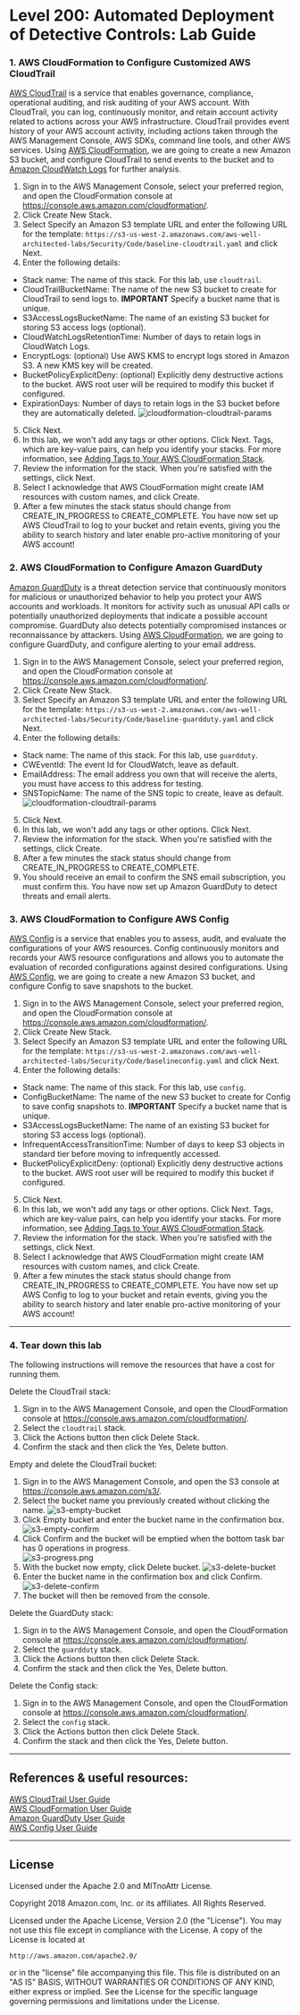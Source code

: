# Level 200: Automated Deployment of Detective Controls: Lab Guide

### 1. AWS CloudFormation to Configure Customized AWS CloudTrail
[AWS CloudTrail](https://aws.amazon.com/cloudtrail/) is a service that enables governance, compliance, operational auditing, and risk auditing of your AWS account. With CloudTrail, you can log, continuously monitor, and retain account activity related to actions across your AWS infrastructure. CloudTrail provides event history of your AWS account activity, including actions taken through the AWS Management Console, AWS SDKs, command line tools, and other AWS services.
Using [AWS CloudFormation](https://aws.amazon.com/cloudformation/), we are going to create a new Amazon
S3 bucket, and configure CloudTrail to send events to the bucket and to [Amazon CloudWatch Logs](https://aws.amazon.com/cloudwatch/)
for further analysis.

1. Sign in to the AWS Management Console, select your preferred region, and open the CloudFormation console at https://console.aws.amazon.com/cloudformation/.
2. Click Create New Stack.
3. Select Specify an Amazon S3 template URL and enter the following URL for the template: `https://s3-us-west-2.amazonaws.com/aws-well-architected-labs/Security/Code/baseline-cloudtrail.yaml` and click Next.
4. Enter the following details:
  * Stack name: The name of this stack. For this lab, use `cloudtrail`.
  * CloudTrailBucketName: The name of the new S3 bucket to create for CloudTrail to send logs to.  **IMPORTANT** Specify a bucket name that is unique.  
  * S3AccessLogsBucketName: The name of an existing S3 bucket for storing S3 access logs (optional).
  * CloudWatchLogsRetentionTime: Number of days to retain logs in CloudWatch Logs.
  * EncryptLogs: (optional) Use AWS KMS to encrypt logs stored in Amazon S3. A new KMS key will be created.
  * BucketPolicyExplicitDeny: (optional) Explicitly deny destructive actions to the bucket. AWS root user will be required to modify this bucket if configured.
  * ExpirationDays: Number of days to retain logs in the S3 bucket before they are automatically deleted.
![cloudformation-cloudtrail-params](Images/cloudformation-cloudtrail-params.png)
5. Click Next.
6. In this lab, we won't add any tags or other options. Click Next. Tags, which are key-value pairs, can help you identify your stacks. For more information, see [Adding Tags to Your AWS CloudFormation Stack](http://docs.aws.amazon.com/AWSCloudFormation/latest/UserGuide//cfn-console-add-tags.html).
7. Review the information for the stack. When you're satisfied with the settings, click Next.
8. Select I acknowledge that AWS CloudFormation might create IAM resources with custom names, and click Create.
9. After a few minutes the stack status should change from CREATE_IN_PROGRESS to CREATE_COMPLETE.
You have now set up AWS CloudTrail to log to your bucket and retain events, giving you the ability to search history and later enable pro-active monitoring of your AWS account!


### 2. AWS CloudFormation to Configure Amazon GuardDuty
[Amazon GuardDuty](https://aws.amazon.com/guardduty/) is a threat detection service that continuously monitors for malicious or unauthorized behavior to help you protect your AWS accounts and workloads. It monitors for activity such as unusual API calls or potentially unauthorized deployments that indicate a possible account compromise. GuardDuty also detects potentially compromised instances or reconnaissance by attackers.
Using [AWS CloudFormation](https://aws.amazon.com/cloudformation/), we are going to configure GuardDuty, and configure alerting to your email address.

1. Sign in to the AWS Management Console, select your preferred region, and open the CloudFormation console at https://console.aws.amazon.com/cloudformation/.
2. Click Create New Stack.
3. Select Specify an Amazon S3 template URL and enter the following URL for the template: `https://s3-us-west-2.amazonaws.com/aws-well-architected-labs/Security/Code/baseline-guardduty.yaml` and click Next.
4. Enter the following details:
  * Stack name: The name of this stack. For this lab, use `guardduty`.
  * CWEventId: The event Id for CloudWatch, leave as default.
  * EmailAddress: The email address you own that will receive the alerts, you must have access to this address for testing.
  * SNSTopicName: The name of the SNS topic to create, leave as default.
![cloudformation-cloudtrail-params](Images/cloudformation-guardduty-params.png)
5. Click Next.
6. In this lab, we won't add any tags or other options. Click Next.
7. Review the information for the stack. When you're satisfied with the settings, click Create.
9. After a few minutes the stack status should change from CREATE_IN_PROGRESS to CREATE_COMPLETE.
10. You should receive an email to confirm the SNS email subscription, you must confirm this.
You have now set up Amazon GuardDuty to detect threats and email alerts.

### 3. AWS CloudFormation to Configure AWS Config
[AWS Config](https://aws.amazon.com/config/) is a service that enables you to assess, audit, and evaluate the configurations of your AWS resources. Config continuously monitors and records your AWS resource configurations and allows you to automate the evaluation of recorded configurations against desired configurations.
Using [AWS Config](https://aws.amazon.com/config/), we are going to create a new Amazon
S3 bucket, and configure Config to save snapshots to the bucket.

1. Sign in to the AWS Management Console, select your preferred region, and open the CloudFormation console at https://console.aws.amazon.com/cloudformation/.
2. Click Create New Stack.
3. Select Specify an Amazon S3 template URL and enter the following URL for the template: `https://s3-us-west-2.amazonaws.com/aws-well-architected-labs/Security/Code/baselineconfig.yaml` and click Next.
4. Enter the following details:
  * Stack name: The name of this stack. For this lab, use `config`.
  * ConfigBucketName: The name of the new S3 bucket to create for Config to save config snapshots to.  **IMPORTANT** Specify a bucket name that is unique.  
  * S3AccessLogsBucketName: The name of an existing S3 bucket for storing S3 access logs (optional).
  * InfrequentAccessTransitionTime: Number of days to keep S3 objects in standard tier before moving to infrequently accessed.
  * BucketPolicyExplicitDeny: (optional) Explicitly deny destructive actions to the bucket. AWS root user will be required to modify this bucket if configured.
5. Click Next.
6. In this lab, we won't add any tags or other options. Click Next. Tags, which are key-value pairs, can help you identify your stacks. For more information, see [Adding Tags to Your AWS CloudFormation Stack](http://docs.aws.amazon.com/AWSCloudFormation/latest/UserGuide//cfn-console-add-tags.html).
7. Review the information for the stack. When you're satisfied with the settings, click Next.
8. Select I acknowledge that AWS CloudFormation might create IAM resources with custom names, and click Create.
9. After a few minutes the stack status should change from CREATE_IN_PROGRESS to CREATE_COMPLETE.
You have now set up AWS Config to log to your bucket and retain events, giving you the ability to search history and later enable pro-active monitoring of your AWS account!


***


### 4. Tear down this lab
The following instructions will remove the resources that have a cost for running them.

Delete the CloudTrail stack:
1. Sign in to the AWS Management Console, and open the CloudFormation console at https://console.aws.amazon.com/cloudformation/.
2. Select the `cloudtrail` stack.
3. Click the Actions button then click Delete Stack.
4. Confirm the stack and then click the Yes, Delete button.

Empty and delete the CloudTrail bucket:
1. Sign in to the AWS Management Console, and open the S3 console at https://console.aws.amazon.com/s3/.
2. Select the bucket name you previously created without clicking the name.
![s3-empty-bucket](Images/s3-empty-bucket.png)  
3. Click Empty bucket and enter the bucket name in the confirmation box.  
![s3-empty-confirm](Images/s3-empty-confirm.png)  
4. Click Confirm and the bucket will be emptied when the bottom task bar has 0 operations in progress.  
![s3-progress.png](Images/s3-progress.png)  
5. With the bucket now empty, click Delete bucket.
![s3-delete-bucket](Images/s3-delete-bucket.png)
6. Enter the bucket name in the confirmation box and click Confirm.
![s3-delete-confirm](Images/s3-delete-confirm.png)  
7. The bucket will then be removed from the console.

Delete the GuardDuty stack:
1. Sign in to the AWS Management Console, and open the CloudFormation console at https://console.aws.amazon.com/cloudformation/.
2. Select the `guardduty` stack.
3. Click the Actions button then click Delete Stack.
4. Confirm the stack and then click the Yes, Delete button.

Delete the Config stack:
1. Sign in to the AWS Management Console, and open the CloudFormation console at https://console.aws.amazon.com/cloudformation/.
2. Select the `config` stack.
3. Click the Actions button then click Delete Stack.
4. Confirm the stack and then click the Yes, Delete button.

***

## References & useful resources:
[AWS CloudTrail User Guide](https://docs.aws.amazon.com/awscloudtrail/latest/userguide/cloudtrail-user-guide.html)  
[AWS CloudFormation User Guide](https://docs.aws.amazon.com/AWSCloudFormation/latest/UserGuide/Welcome.html)  
[Amazon GuardDuty User Guide](https://docs.aws.amazon.com/guardduty/latest/ug/what-is-guardduty.html)  
[AWS Config User Guide](https://docs.aws.amazon.com/config/latest/)  


***

## License
Licensed under the Apache 2.0 and MITnoAttr License. 

Copyright 2018 Amazon.com, Inc. or its affiliates. All Rights Reserved.

Licensed under the Apache License, Version 2.0 (the "License"). You may not use this file except in compliance with the License. A copy of the License is located at

    http://aws.amazon.com/apache2.0/

or in the "license" file accompanying this file. This file is distributed on an "AS IS" BASIS, WITHOUT WARRANTIES OR CONDITIONS OF ANY KIND, either express or implied. See the License for the specific language governing permissions and limitations under the License.
